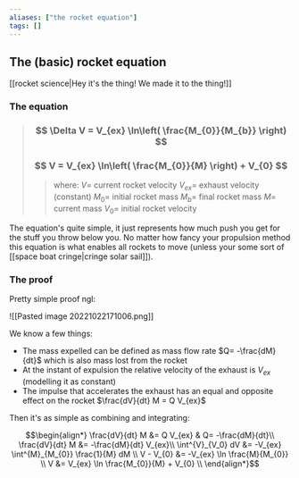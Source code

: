 ```yaml
---
aliases: ["the rocket equation"]
tags: []
---
```


## The (basic) rocket equation

[[rocket science|Hey it's the thing! We made it to the thing!]]

### The equation

> ### $$ \Delta V = V_{ex} \ln\left( \frac{M_{0}}{M_{b}} \right) $$ 
> ### $$ V = V_{ex} \ln\left( \frac{M_{0}}{M} \right) + V_{0} $$ 
>> where:
>> $V=$ current rocket velocity
>> $V_{ex}=$ exhaust velocity (constant)
>> $M_{0}=$ initial rocket mass
>> $M_{b}=$ final rocket mass
>> $M=$ current mass
>> $V_{0}=$ initial rocket velocity

The equation's quite simple, it just represents how much push you get for the stuff you throw below you. No matter how fancy your propulsion method this equation is what enables all rockets to move (unless your some sort of [[space boat cringe|cringe solar sail]]).

### The proof

Pretty simple proof ngl:

![[Pasted image 20221022171006.png]]

We know a few things:
- The mass expelled can be defined as mass flow rate $Q= -\frac{dM}{dt}$ which is also mass lost from the rocket
- At the instant of expulsion the relative velocity of the exhaust is $V_{ex}$ (modelling it as constant)
- The impulse that accelerates the exhaust has an equal and opposite effect on the rocket $\frac{dV}{dt} M = Q V_{ex}$

Then it's as simple as combining and integrating:

$$\begin{align*}
\frac{dV}{dt} M &= Q V_{ex} & Q= -\frac{dM}{dt}\\
\frac{dV}{dt} M &= -\frac{dM}{dt} V_{ex}\\
\int^{V}_{V_0} dV &= -V_{ex} \int^{M}_{M_{0}}  \frac{1}{M} dM \\
V - V_{0} &= -V_{ex} \ln \frac{M}{M_{0}} \\
V &= V_{ex} \ln \frac{M_{0}}{M} + V_{0} \\
\end{align*}$$
